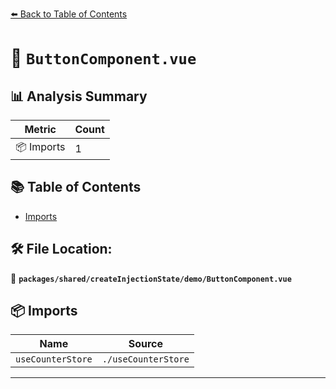 [⬅️ Back to Table of Contents](../../../../index.md)

# 📄 `ButtonComponent.vue`

## 📊 Analysis Summary

| Metric | Count |
|--------|-------|
| 📦 Imports | 1 |

## 📚 Table of Contents

- [Imports](#imports)

## 🛠️ File Location:
📂 **`packages/shared/createInjectionState/demo/ButtonComponent.vue`**

## 📦 Imports

| Name | Source |
|------|--------|
| `useCounterStore` | `./useCounterStore` |


---